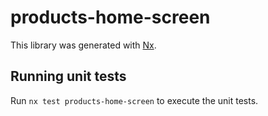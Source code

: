 # products-home-screen

This library was generated with [Nx](https://nx.dev).

## Running unit tests

Run `nx test products-home-screen` to execute the unit tests.
